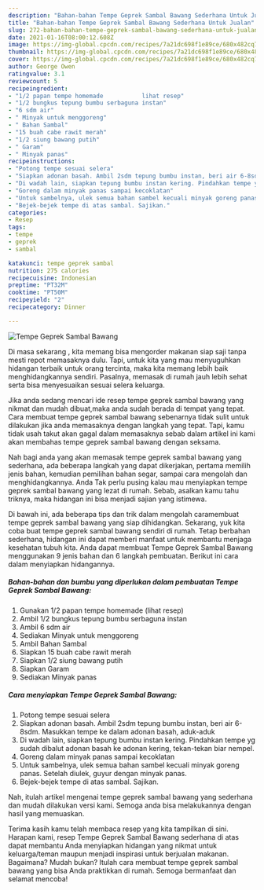 ```yaml
---
description: "Bahan-bahan Tempe Geprek Sambal Bawang Sederhana Untuk Jualan"
title: "Bahan-bahan Tempe Geprek Sambal Bawang Sederhana Untuk Jualan"
slug: 272-bahan-bahan-tempe-geprek-sambal-bawang-sederhana-untuk-jualan
date: 2021-01-16T08:00:12.608Z
image: https://img-global.cpcdn.com/recipes/7a21dc698f1e89ce/680x482cq70/tempe-geprek-sambal-bawang-foto-resep-utama.jpg
thumbnail: https://img-global.cpcdn.com/recipes/7a21dc698f1e89ce/680x482cq70/tempe-geprek-sambal-bawang-foto-resep-utama.jpg
cover: https://img-global.cpcdn.com/recipes/7a21dc698f1e89ce/680x482cq70/tempe-geprek-sambal-bawang-foto-resep-utama.jpg
author: George Owen
ratingvalue: 3.1
reviewcount: 5
recipeingredient:
- "1/2 papan tempe homemade           lihat resep"
- "1/2 bungkus tepung bumbu serbaguna instan"
- "6 sdm air"
- " Minyak untuk menggoreng"
- " Bahan Sambal"
- "15 buah cabe rawit merah"
- "1/2 siung bawang putih"
- " Garam"
- " Minyak panas"
recipeinstructions:
- "Potong tempe sesuai selera"
- "Siapkan adonan basah. Ambil 2sdm tepung bumbu instan, beri air 6-8sdm. Masukkan tempe ke dalam adonan basah, aduk-aduk"
- "Di wadah lain, siapkan tepung bumbu instan kering. Pindahkan tempe yg sudah dibalut adonan basah ke adonan kering, tekan-tekan biar nempel."
- "Goreng dalam minyak panas sampai kecoklatan"
- "Untuk sambelnya, ulek semua bahan sambel kecuali minyak goreng panas. Setelah diulek, guyur dengan minyak panas."
- "Bejek-bejek tempe di atas sambal. Sajikan."
categories:
- Resep
tags:
- tempe
- geprek
- sambal

katakunci: tempe geprek sambal 
nutrition: 275 calories
recipecuisine: Indonesian
preptime: "PT32M"
cooktime: "PT50M"
recipeyield: "2"
recipecategory: Dinner

---
```



![Tempe Geprek Sambal Bawang](https://img-global.cpcdn.com/recipes/7a21dc698f1e89ce/680x482cq70/tempe-geprek-sambal-bawang-foto-resep-utama.jpg)

Di masa  sekarang , kita memang bisa mengorder makanan siap saji tanpa mesti repot memasaknya dulu. Tapi, untuk kita yang mau menyuguhkan hidangan terbaik untuk orang tercinta, maka kita memang lebih baik menghidangkannya sendiri. Pasalnya, memasak di rumah jauh lebih sehat serta bisa menyesuaikan sesuai selera keluarga.

Jika anda sedang mencari ide resep tempe geprek sambal bawang yang nikmat dan mudah dibuat,maka anda sudah berada di tempat yang tepat. Cara membuat tempe geprek sambal bawang  sebenarnya tidak sulit untuk dilakukan jika anda memasaknya dengan langkah yang tepat. Tapi, kamu tidak usah takut akan gagal dalam memasaknya 
sebab dalam artikel ini kami akan membahas tempe geprek sambal bawang dengan seksama.  



Nah bagi anda yang akan memasak tempe geprek sambal bawang yang sederhana, ada beberapa langkah yang dapat dikerjakan, pertama memilih jenis bahan, kemudian pemilihan bahan segar, sampai cara mengolah dan menghidangkannya. Anda Tak perlu pusing kalau mau menyiapkan tempe geprek sambal bawang yang lezat di rumah. Sebab, asalkan kamu  tahu triknya, maka hidangan ini bisa menjadi sajian yang istimewa.

Di bawah ini, ada beberapa tips dan trik dalam mengolah caramembuat tempe geprek sambal bawang yang siap dihidangkan. Sekarang, yuk kita coba buat tempe geprek sambal bawang sendiri di rumah. Tetap berbahan sederhana, hidangan ini dapat memberi manfaat untuk membantu menjaga kesehatan tubuh kita. Anda dapat membuat Tempe Geprek Sambal Bawang menggunakan 9 jenis bahan dan 6 langkah pembuatan. Berikut ini cara dalam menyiapkan hidangannya.

<!--inarticleads1-->

##### Bahan-bahan dan bumbu yang diperlukan dalam pembuatan Tempe Geprek Sambal Bawang:

1. Gunakan 1/2 papan tempe homemade           (lihat resep)
1. Ambil 1/2 bungkus tepung bumbu serbaguna instan
1. Ambil 6 sdm air
1. Sediakan  Minyak untuk menggoreng
1. Ambil  Bahan Sambal
1. Siapkan 15 buah cabe rawit merah
1. Siapkan 1/2 siung bawang putih
1. Siapkan  Garam
1. Sediakan  Minyak panas




<!--inarticleads2-->

##### Cara menyiapkan Tempe Geprek Sambal Bawang:

1. Potong tempe sesuai selera
1. Siapkan adonan basah. Ambil 2sdm tepung bumbu instan, beri air 6-8sdm. Masukkan tempe ke dalam adonan basah, aduk-aduk
1. Di wadah lain, siapkan tepung bumbu instan kering. Pindahkan tempe yg sudah dibalut adonan basah ke adonan kering, tekan-tekan biar nempel.
1. Goreng dalam minyak panas sampai kecoklatan
1. Untuk sambelnya, ulek semua bahan sambel kecuali minyak goreng panas. Setelah diulek, guyur dengan minyak panas.
1. Bejek-bejek tempe di atas sambal. Sajikan.




Nah, itulah artikel mengenai  tempe geprek sambal bawang  yang sederhana dan mudah dilakukan versi kami. Semoga anda bisa melakukannya dengan hasil yang memuaskan. 

Terima kasih kamu telah membaca resep yang kita tampilkan di sini. Harapan kami, resep  Tempe Geprek Sambal Bawang sederhana di atas dapat membantu Anda menyiapkan hidangan yang nikmat untuk keluarga/teman maupun menjadi inspirasi untuk berjualan makanan. Bagaimana? Mudah bukan? Itulah cara membuat tempe geprek sambal bawang yang bisa Anda praktikkan di rumah. Semoga bermanfaat dan selamat mencoba!

